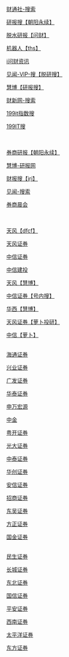 

<a href="https://m.caitongnews.com/search.html">财通社-搜索</a><br>

<a href="https://cloud.go-goal.com/#/report/search">研报搜【朝阳永续】</a><br>

<a href="http://ms.10jqka.com.cn/wencaiMobile/v2/research.html#/">脱水研报【问财】</a><br>

<a href="https://eq.10jqka.com.cn/ai/webapp/">机器人【ths】</a><br>

<a href="http://ai.iwencai.com/searchapp/list.html">i问财资讯</a><br>

<a href="https://vip.jianshiapp.com/search">见闻-VIP-搜【脱研搜】</a><br>

<a href="http://m.hibor.com.cn/">慧博【研报搜】</a><br>

<a href="https://stock.caixin.com/m/market?typeSearch=search">财新网-搜索</a><br>

<a href="http://hao.199it.com/">199it指数搜</a><br>

<a href="http://search.199it.com/">199IT搜</a><br><br><br>

<a href="https://cloud.go-goal.com/#/report/class?type=107&second_title=%E6%8C%89%E6%9C%BA%E6%9E%84%E7%A0%94%E7%A9%B6&code=undefined&_k=rncvpn">券商研报【朝阳永续】</a><br>

<a href="http://m.hibor.com.cn/">慧博-研报网</a><br>

<a href="http://open.genius.com.cn/cbtj/index.html">财报搜【jrj】</a><br>

<a href="https://vip.jianshiapp.com/search">见闻-搜索</a><br>

<a href="http://m.hibor.com.cn/Search?searchInfo=%E6%99%A8%E4%BC%9A">券商晨会</a><br><br><br>

<a href="https://emdatah5.eastmoney.com/dc/ybzx/index?jn=%E5%A4%A9%E9%A3%8E%E8%AF%81%E5%88%B8&jc=80000124">天风【dfcf】</a><br>

<a href="http://www.nxny.com/search.aspx?si=1&ft=0&fb=3&keyword=%u5929%u98CE%u8BC1%u5238">天风证券</a><br>

<a href="http://www.nxny.com/search.aspx?si=1&ft=0&fb=3&keyword=%u4E2D%u4FE1%u8BC1%u5238">中信证券</a><br>

<a href="http://www.nxny.com/search.aspx?si=1&ft=0&fb=1&keyword=%u4E2D%u4FE1%u5EFA%u6295">中信建投</a><br>

<a href="http://m.hibor.com.cn/Search?searchInfo=%E5%A4%A9%E9%A3%8E%E8%AF%81%E5%88%B8">天风【慧博】</a><br>

<a href="https://data.newrank.cn/m/s.html?s=OywvOy08KCk5&k=-23-E5-85-A8-E9-83-A8-E6-96-87-E7-AB-A0">中信证券【号内搜】</a><br>

<a href="http://m.hibor.com.cn/Search?searchInfo=%E5%8D%8E%E8%A5%BF%E8%AF%81%E5%88%B8">华西【慧博】</a><br>

<a href="https://rs-mobile.wmcloud.com/research/institution/detail?insName=%E5%A4%A9%E9%A3%8E%E8%AF%81%E5%88%B8">天风证券【萝卜投研】</a><br>

<a href="https://rs-mobile.wmcloud.com/research/institution/detail?insName=%E4%B8%AD%E4%BF%A1%E8%AF%81%E5%88%B8">中信【萝卜】</a><br><br>

<a href="https://rs-mobile.wmcloud.com/research/institution/detail?insName=%E6%B5%B7%E9%80%9A%E8%AF%81%E5%88%B8">海通证券</a><br>

<a href="https://rs-mobile.wmcloud.com/research/institution/detail?insName=%E5%85%B4%E4%B8%9A%E8%AF%81%E5%88%B8">兴业证券</a><br>

<a href="https://rs-mobile.wmcloud.com/research/institution/detail?insName=%E5%B9%BF%E5%8F%91%E8%AF%81%E5%88%B8">广发证券</a><br>

<a href="https://rs-mobile.wmcloud.com/research/institution/detail?insName=%E5%8D%8E%E6%B3%B0%E8%AF%81%E5%88%B8">华泰证券</a><br>

<a href="https://rs-mobile.wmcloud.com/research/institution/detail?insName=%E7%94%B3%E4%B8%87%E5%AE%8F%E6%BA%90%E8%AF%81%E5%88%B8">申万宏源</a><br>

<a href="https://rs-mobile.wmcloud.com/research/institution/detail?insName=%E4%B8%AD%E9%87%91">中金</a><br>

<a href="https://rs-mobile.wmcloud.com/research/institution/detail?insName=%E7%B2%A4%E5%BC%80%E8%AF%81%E5%88%B8">粤开证券</a><br>

<a href="https://rs-mobile.wmcloud.com/research/institution/detail?insName=%E5%85%89%E5%A4%A7%E8%AF%81%E5%88%B8">光大证券</a><br>

<a href="https://rs-mobile.wmcloud.com/research/institution/detail?insName=%E4%B8%AD%E6%B3%B0%E8%AF%81%E5%88%B8">中泰证券</a><br>

<a href="https://rs-mobile.wmcloud.com/research/institution/detail?insName=%E5%8D%8E%E5%88%9B%E8%AF%81%E5%88%B8">华创证券</a><br>

<a href="https://rs-mobile.wmcloud.com/research/institution/detail?insName=%E5%AE%89%E4%BF%A1%E8%AF%81%E5%88%B8">安信证券</a><br>

<a href="https://rs-mobile.wmcloud.com/research/institution/detail?insName=%E6%8B%9B%E5%95%86%E8%AF%81%E5%88%B8">招商证券</a><br>

<a href="https://rs-mobile.wmcloud.com/research/institution/detail?insName=%E4%B8%9C%E5%90%B4%E8%AF%81%E5%88%B8">东吴证券</a><br>

<a href="https://rs-mobile.wmcloud.com/research/institution/detail?insName=%E6%96%B9%E6%AD%A3%E8%AF%81%E5%88%B8">方正证券</a><br>

<a href="https://rs-mobile.wmcloud.com/research/institution/detail?insName=%E5%9B%BD%E9%87%91%E8%AF%81%E5%88%B8">国金证券</a><br><br>

<a href="https://rs-mobile.wmcloud.com/research/institution/detail?insName=%E6%B0%91%E7%94%9F%E8%AF%81%E5%88%B8">民生证券</a><br>

<a href="https://rs-mobile.wmcloud.com/research/institution/detail?insName=%E9%95%BF%E5%9F%8E%E8%AF%81%E5%88%B8">长城证券</a><br>

<a href="https://rs-mobile.wmcloud.com/research/institution/detail?insName=%E4%B8%9C%E5%8C%97%E8%AF%81%E5%88%B8">东北证券</a><br>

<a href="https://rs-mobile.wmcloud.com/research/institution/detail?insName=%E5%9B%BD%E4%BF%A1%E8%AF%81%E5%88%B8">国信证券</a><br>

<a href="https://rs-mobile.wmcloud.com/research/institution/detail?insName=%E5%B9%B3%E5%AE%89%E8%AF%81%E5%88%B8">平安证券</a><br>

<a href="https://rs-mobile.wmcloud.com/research/institution/detail?insName=%E8%A5%BF%E5%8D%97%E8%AF%81%E5%88%B8">西南证券</a><br>

<a href="https://rs-mobile.wmcloud.com/research/institution/detail?insName=%E5%A4%AA%E5%B9%B3%E6%B4%8B%E8%AF%81%E5%88%B8">太平洋证券</a><br>

<a href="https://rs-mobile.wmcloud.com/research/institution/detail?insName=%E4%B8%9C%E6%96%B9%E8%AF%81%E5%88%B8">东方证券</a><br>
